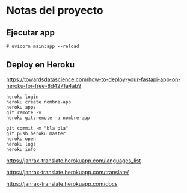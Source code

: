 # Notas del proyecto

## Ejecutar app
```
# uvicorn main:app --reload
```

## Deploy en Heroku

https://towardsdatascience.com/how-to-deploy-your-fastapi-app-on-heroku-for-free-8d4271a4ab9

```
heroku login
heroku create nombre-app
heroku apps
git remote -v
heroku git:remote -a nombre-app

git commit -m "bla bla"
git push heroku master
heroku open
heroku logs
heroku info

```

https://janrax-translate.herokuapp.com/languages_list

https://janrax-translate.herokuapp.com/translate/

https://janrax-translate.herokuapp.com/docs
